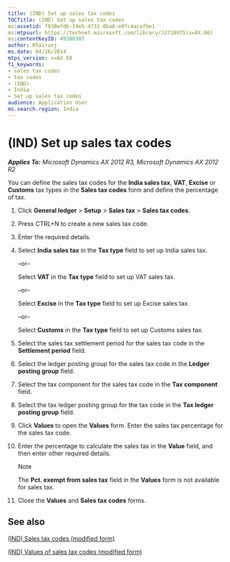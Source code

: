 ```yaml
---
title: (IND) Set up sales tax codes
TOCTitle: (IND) Set up sales tax codes
ms:assetid: f938efdb-19e5-4731-8ba6-e07c4acafbe1
ms:mtpsurl: https://technet.microsoft.com/library/JJ710975(v=AX.60)
ms:contentKeyID: 49386387
author: Khairunj
ms.date: 04/18/2014
mtps_version: v=AX.60
f1_keywords:
- sales tax codes
- tax codes
- (IND)
- India
- Set up sales tax codes
audience: Application User
ms.search.region: India
---
```


# (IND) Set up sales tax codes 


_**Applies To:** Microsoft Dynamics AX 2012 R3, Microsoft Dynamics AX 2012 R2_

You can define the sales tax codes for the **India sales tax**, **VAT**, **Excise** or **Customs** tax types in the **Sales tax codes** form and define the percentage of tax.

1.  Click **General ledger** \> **Setup** \> **Sales tax** \> **Sales tax codes**.

2.  Press CTRL+N to create a new sales tax code.

3.  Enter the required details.

4.  Select **India sales tax** in the **Tax type** field to set up India sales tax.
    
    –or–
    
    Select **VAT** in the **Tax type** field to set up VAT sales tax.
    
    –or–
    
    Select **Excise** in the **Tax type** field to set up Excise sales tax.
    
    –or–
    
    Select **Customs** in the **Tax type** field to set up Customs sales tax.

5.  Select the sales tax settlement period for the sales tax code in the **Settlement period** field.

6.  Select the ledger posting group for the sales tax code in the **Ledger posting group** field.

7.  Select the tax component for the sales tax code in the **Tax component** field.

8.  Select the tax ledger posting group for the tax code in the **Tax ledger posting group** field.

9.  Click **Values** to open the **Values** form. Enter the sales tax percentage for the sales tax code.

10. Enter the percentage to calculate the sales tax in the **Value** field, and then enter other required details.
    

    > [!NOTE]
    > <P>The <STRONG>Pct. exempt from sales tax</STRONG> field in the <STRONG>Values</STRONG> form is not available for sales tax.</P>



11. Close the **Values** and **Sales tax codes** forms.

## See also

[(IND) Sales tax codes (modified form)](https://technet.microsoft.com/library/jj664864\(v=ax.60\))

[(IND) Values of sales tax codes (modified form)](https://technet.microsoft.com/library/jj664855\(v=ax.60\))

  


